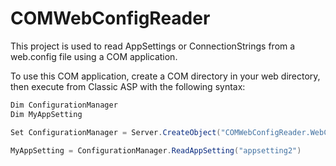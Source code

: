# COMWebConfigReader
This project is used to read AppSettings or ConnectionStrings from a web.config file using a COM application.  

To use this COM application, create a COM directory in your web directory, then execute from Classic ASP with 
the following syntax:

```C#
Dim ConfigurationManager
Dim MyAppSetting

Set ConfigurationManager = Server.CreateObject("COMWebConfigReader.WebConfigReader")

MyAppSetting = ConfigurationManager.ReadAppSetting("appsetting2")
```
